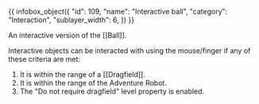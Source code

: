{{ infobox_object({
	"id": 109,
	"name": "Interactive ball",
	"category": "Interaction",
	"sublayer_width": 6,
}) }}

An interactive version of the [[Ball]].

Interactive objects can be interacted with using the mouse/finger if any of these criteria are met:
1. It is within the range of a [[Dragfield]].
2. It is within the range of the Adventure Robot.
3. The "Do not require dragfield" level property is enabled.